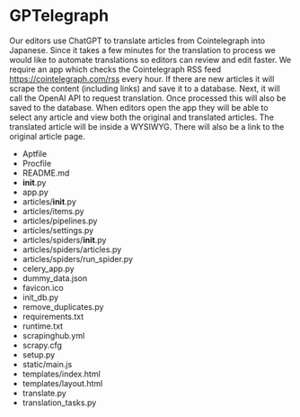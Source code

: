 # GPTelegraph

Our editors use ChatGPT to translate articles from Cointelegraph into Japanese. Since it takes a few minutes for the translation to process we would like to automate translations so editors can review and edit faster. We require an app which checks the Cointelegraph RSS feed https://cointelegraph.com/rss every hour. If there are new articles it will scrape the content (including links) and save it to a database. Next, it will call the OpenAI API to request translation. Once processed this will also be saved to the database. When editors open the app they will be able to select any article and view both the original and translated articles. The translated article will be inside a WYSIWYG. There will also be a link to the original article page.

- Aptfile
- Procfile
- README.md
- __init__.py
- app.py
- articles/__init__.py
- articles/items.py
- articles/pipelines.py
- articles/settings.py
- articles/spiders/__init__.py
- articles/spiders/articles.py
- articles/spiders/run_spider.py
- celery_app.py
- dummy_data.json
- favicon.ico
- init_db.py
- remove_duplicates.py
- requirements.txt
- runtime.txt
- scrapinghub.yml
- scrapy.cfg
- setup.py
- static/main.js
- templates/index.html
- templates/layout.html
- translate.py
- translation_tasks.py